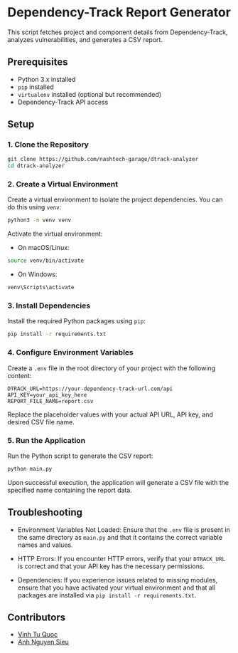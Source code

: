 # Dependency-Track Report Generator

This script fetches project and component details from Dependency-Track, analyzes vulnerabilities, and generates a CSV report.

## Prerequisites

- Python 3.x installed
- `pip` installed
- `virtualenv` installed (optional but recommended)
- Dependency-Track API access

## Setup

### 1. Clone the Repository
```sh
git clone https://github.com/nashtech-garage/dtrack-analyzer
cd dtrack-analyzer
```

### 2. Create a Virtual Environment

Create a virtual environment to isolate the project dependencies. You can do this using `venv`:

```bash
python3 -m venv venv
```

Activate the virtual environment:

- On macOS/Linux:
```bash
source venv/bin/activate
```

- On Windows:
```bash
venv\Scripts\activate
```

### 3. Install Dependencies
Install the required Python packages using `pip`:

```bash
pip install -r requirements.txt
```

### 4. Configure Environment Variables
Create a `.env` file in the root directory of your project with the following content:
```dotenv
DTRACK_URL=https://your-dependency-track-url.com/api
API_KEY=your_api_key_here
REPORT_FILE_NAME=report.csv
```
Replace the placeholder values with your actual API URL, API key, and desired CSV file name.

### 5. Run the Application
Run the Python script to generate the CSV report:
```bash
python main.py
```
Upon successful execution, the application will generate a CSV file with the specified name containing the report data.

## Troubleshooting
- Environment Variables Not Loaded:
  Ensure that the `.env` file is present in the same directory as `main.py` and that it contains the correct variable names and values.

- HTTP Errors:
  If you encounter HTTP errors, verify that your `DTRACK_URL` is correct and that your API key has the necessary permissions.

- Dependencies:
  If you experience issues related to missing modules, ensure that you have activated your virtual environment and that all packages are installed via `pip install -r requirements.txt`.

## Contributors
- [Vinh Tu Quoc](https://github.com/vinh123456789)
- [Anh Nguyen Sieu](https://github.com/sieunhantanbao)